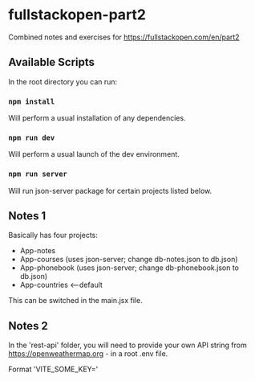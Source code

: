 # fullstackopen-part2

Combined notes and exercises for https://fullstackopen.com/en/part2

## Available Scripts

In the root directory you can run:

### `npm install`

Will perform a usual installation of any dependencies.

### `npm run dev`

Will perform a usual launch of the dev environment.

### `npm run server`

Will run json-server package for certain projects listed below.

## Notes 1

Basically has four projects:

- App-notes
- App-courses (uses json-server; change db-notes.json to db.json)
- App-phonebook (uses json-server; change db-phonebook.json to db.json)
- App-countries <--default

This can be switched in the main.jsx file.

## Notes 2

In the 'rest-api' folder, you will need to provide your own API string from https://openweathermap.org - in a root .env file.

Format 'VITE_SOME_KEY='
